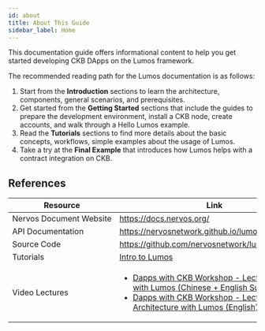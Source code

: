 ```yaml
---
id: about
title: About This Guide
sidebar_label: Home
---
```

This documentation guide offers informational content to help you get started developing CKB DApps on the Lumos framework.

The recommended reading path for the Lumos documentation is as follows:

1. Start from the **Introduction** sections to learn the architecture, components, general scenarios, and prerequisites.
2. Get started from the **Getting Started** sections that include the guides to prepare the development environment, install a CKB node, create accounts, and walk through a Hello Lumos example.
3. Read the **Tutorials** sections to find more details about the basic concepts, workflows, simple examples about the usage of Lumos.
4. Take a try at the **Final Example** that introduces how Lumos helps with a contract integration on CKB.

## References

| Resource                          | Link                                                         |
| --------------------------------- | ------------------------------------------------------------ |
| Nervos&nbsp;Document&nbsp;Website | https://docs.nervos.org/                                     |
| API&nbsp;Documentation            | https://nervosnetwork.github.io/lumos/globals.html           |
| Source&nbsp;Code                  | https://github.com/nervosnetwork/lumos                       |
| Tutorials                         | [Intro to Lumos](https://docs.nervos.org/docs/labs/lumos-nervosdao) |
| Video&nbsp;Lectures               | <ul><li>[Dapps with CKB Workshop - Lecture 3: Dapps with Lumos (Chinese + English Subtitles)](https://youtu.be/TJ2bnSFUpPQ)</li><li>[Dapps with CKB Workshop - Lecture 4: Dapp Architecture with Lumos (English)](https://youtu.be/9U23hrzCAiM)</li></ul> |
